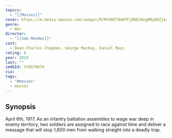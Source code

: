 ```yaml
---
topics:
  - "[[Movies]]"
cover: https://m.media-amazon.com/images/M/MV5BOTdmNTFjNDEtNzg0My00ZjkxLTg1ZDAtZTdkMDc2ZmFiNWQ1XkEyXkFqcGdeQXVyNTAzNzgwNTg@._V1_SX300.jpg
genre:
  - War
director:
  - "[[Sam Mendes]]"
cast:
  - Dean-Charles Chapman, George MacKay, Daniel Mays
rating: 8
year: 2019
last: ""
imdbId: tt8579674
via: 
tags:
  - "#movies"
  - movies
---
```

## Synopsis

April 6th, 1917. As an infantry battalion assembles to wage war deep in enemy territory, two soldiers are assigned to race against time and deliver a message that will stop 1,600 men from walking straight into a deadly trap.






